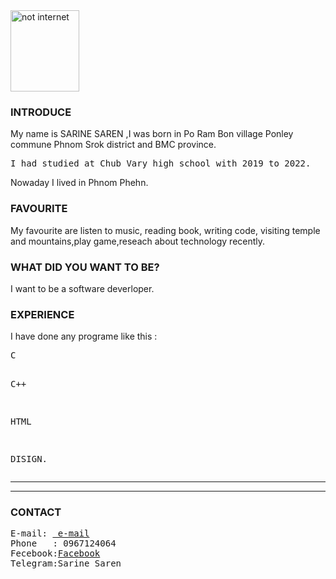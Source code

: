 <html>
<body>

 <img src="D:\Image"  alt ="not internet" width="110px" height="130px"> 

<h3>INTRODUCE </h3>
<P>My name is SARINE SAREN ,I was born in Po Ram Bon village Ponley commune Phnom Srok district and BMC province.</p>
<pre>
I had studied at Chub Vary high school with 2019 to 2022.
</pre>
<p>Nowaday I lived in Phnom Phehn.</p>

<h3>FAVOURITE </h3>
<p>
My favourite are listen to music, reading book, writing code, visiting temple and mountains,play game,reseach about technology recently.</p>

<h3>WHAT DID YOU WANT TO BE?</h3>
<p>I want to be a software deverloper.</p>

<h3>EXPERIENCE</h3>
<p>I have done any programe like this :</p>
<pre>
C

C++

HTML

DISIGN.
</pre>
<hr>
<hr>

<h3> CONTACT</h3>
<pre>
E-mail: <a href="https://www.youtube.com/@user-wd3ip9zu1z/featured"> e-mail</a>
Phone   : 0967124064
Fecebook:<a href="https://www.facebook.com/profile.php?id=100041643676831&mibextid=b06tZ0">Facebook</a>
Telegram:Sarine Saren
</pre>

</body>
</html>
